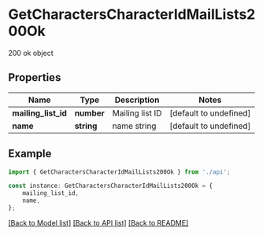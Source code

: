 # GetCharactersCharacterIdMailLists200Ok

200 ok object

## Properties

Name | Type | Description | Notes
------------ | ------------- | ------------- | -------------
**mailing_list_id** | **number** | Mailing list ID | [default to undefined]
**name** | **string** | name string | [default to undefined]

## Example

```typescript
import { GetCharactersCharacterIdMailLists200Ok } from './api';

const instance: GetCharactersCharacterIdMailLists200Ok = {
    mailing_list_id,
    name,
};
```

[[Back to Model list]](../README.md#documentation-for-models) [[Back to API list]](../README.md#documentation-for-api-endpoints) [[Back to README]](../README.md)
